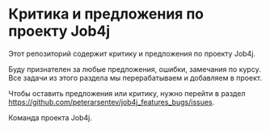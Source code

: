 # Критика и предложения по проекту Job4j

Этот репозиторий содержит критику и предложения по проекту Job4j.

Буду признателен за любые предложения, ошибки, замечания по курсу. Все задачи из этого раздела мы перерабатываем и добавляем в проект.

Чтобы оставить предложения или критику, нужно перейти в раздел https://github.com/peterarsentev/job4j_features_bugs/issues.

Команда проекта Job4j.
